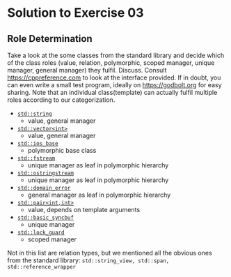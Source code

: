 # Solution to Exercise 03

## Role Determination


Take a look at the some classes from the standard library and decide which of the class roles (value, relation, polymorphic, scoped manager, unique manager, general manager) they fulfil. Discuss. Consult https://cppreference.com to look at the interface provided. If in doubt, you can even write a small test program, ideally on https://godbolt.org for easy sharing. Note that an individual class(template) can actually fulfil multiple roles according to our categorization.

* [`std::string`](https://en.cppreference.com/w/cpp/string/basic_string)
  * value, general manager
* [`std::vector<int>`](https://en.cppreference.com/w/cpp/container/vector)
  * value, general manager
* [`std::ios_base`](https://en.cppreference.com/w/cpp/io/ios_base)
  * polymorphic base class 
* [`std::fstream`](https://en.cppreference.com/w/cpp/io/basic_fstream)
  * unique manager as leaf in polymorphic hierarchy
* [`std::ostringstream`](https://en.cppreference.com/w/cpp/io/basic_ostringstream)
  * unique manager as leaf in polymorphic hierarchy
* [`std::domain_error`](https://en.cppreference.com/w/cpp/error/domain_error)
  * general manager as leaf in polymorphic hierarchy
* [`std::pair<int,int>`](https://en.cppreference.com/w/cpp/utility/pair)
  * value, depends on template arguments
* [`std::basic_syncbuf`](https://en.cppreference.com/w/cpp/io/basic_syncbuf/basic_syncbuf)
  * unique manager
* [`std::lock_guard`](https://en.cppreference.com/w/cpp/thread/lock_guard)
  * scoped manager
 
Not in this list are relation types, but we mentioned all the obvious ones from the standard library: `std::string_view, std::span, std::reference_wrapper`